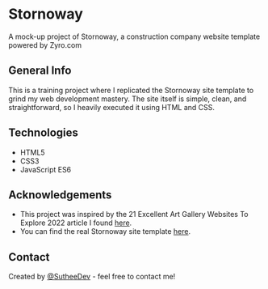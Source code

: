 # Stornoway

A mock-up project of Stornoway, a construction company website template powered by Zyro.com

## General Info

This is a training project where I replicated the Stornoway site template to grind my web development mastery. The site itself is simple, clean, and straightforward, so I heavily executed it using HTML and CSS.

## Technologies

- HTML5
- CSS3
- JavaScript ES6

## Acknowledgements

- This project was inspired by the 21 Excellent Art Gallery Websites To Explore 2022 article I found [here](https://colorlib.com/wp/art-gallery-websites/).
- You can find the real Stornoway site template [here](https://zyro.com/preview/stornoway?utm_medium=affiliate&utm_source=aff1635&utm_campaign=aff35&transaction_id=102ec0e73c0dfb42341f7e700d1f34).

## Contact

Created by [@SutheeDev](https://github.com/SutheeDev) - feel free to contact me!

